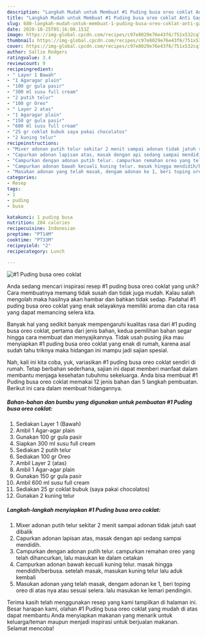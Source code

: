 ```yaml
---
description: "Langkah Mudah untuk Membuat #1 Puding busa oreo coklat Anti Gagal"
title: "Langkah Mudah untuk Membuat #1 Puding busa oreo coklat Anti Gagal"
slug: 680-langkah-mudah-untuk-membuat-1-puding-busa-oreo-coklat-anti-gagal
date: 2020-10-25T05:16:08.153Z
image: https://img-global.cpcdn.com/recipes/c97e8029e76e43f6/751x532cq70/1-puding-busa-oreo-coklat-foto-resep-utama.jpg
thumbnail: https://img-global.cpcdn.com/recipes/c97e8029e76e43f6/751x532cq70/1-puding-busa-oreo-coklat-foto-resep-utama.jpg
cover: https://img-global.cpcdn.com/recipes/c97e8029e76e43f6/751x532cq70/1-puding-busa-oreo-coklat-foto-resep-utama.jpg
author: Sallie Rodgers
ratingvalue: 3.4
reviewcount: 9
recipeingredient:
- " Layer 1 Bawah"
- "1 Agaragar plain"
- "100 gr gula pasir"
- "300 ml susu full cream"
- "2 putih telur"
- "100 gr Oreo"
- " Layer 2 atas"
- "1 Agaragar plain"
- "150 gr gula pasir"
- "600 ml susu full cream"
- "25 gr coklat bubuk saya pakai chocolatos"
- "2 kuning telur"
recipeinstructions:
- "Mixer adonan putih telur sekitar 2 menit sampai adonan tidak jatuh saat dibalik"
- "Capurkan adonan lapisan atas, masak dengan api sedang sampai mendidih."
- "Campurkan dengan adonan putih telur. campurkan remahan oreo yang telah dihancurkan, lalu masukan ke dalam cetakan"
- "Campurkan adonan bawah kecuali kuning telur. masak hingga mendidih/berbusa. setelah masak, masukan kuning telur lalu aduk kembali"
- "Masukan adonan yang telah masak, dengam adonan ke 1, beri toping oreo di atas nya atau sesuai selera. lalu masukan ke lemari pendingin."
categories:
- Resep
tags:
- 1
- puding
- busa

katakunci: 1 puding busa 
nutrition: 284 calories
recipecuisine: Indonesian
preptime: "PT14M"
cooktime: "PT33M"
recipeyield: "2"
recipecategory: Lunch

---
```



![#1 Puding busa oreo coklat](https://img-global.cpcdn.com/recipes/c97e8029e76e43f6/751x532cq70/1-puding-busa-oreo-coklat-foto-resep-utama.jpg)

Anda sedang mencari inspirasi resep #1 puding busa oreo coklat yang unik? Cara membuatnya memang tidak susah dan tidak juga mudah. Kalau salah mengolah maka hasilnya akan hambar dan bahkan tidak sedap. Padahal #1 puding busa oreo coklat yang enak selayaknya memiliki aroma dan cita rasa yang dapat memancing selera kita.



Banyak hal yang sedikit banyak mempengaruhi kualitas rasa dari #1 puding busa oreo coklat, pertama dari jenis bahan, kedua pemilihan bahan segar hingga cara membuat dan menyajikannya. Tidak usah pusing jika mau menyiapkan #1 puding busa oreo coklat yang enak di rumah, karena asal sudah tahu triknya maka hidangan ini mampu jadi sajian spesial.


Nah, kali ini kita coba, yuk, variasikan #1 puding busa oreo coklat sendiri di rumah. Tetap berbahan sederhana, sajian ini dapat memberi manfaat dalam membantu menjaga kesehatan tubuhmu sekeluarga. Anda bisa membuat #1 Puding busa oreo coklat memakai 12 jenis bahan dan 5 langkah pembuatan. Berikut ini cara dalam membuat hidangannya.

<!--inarticleads1-->

##### Bahan-bahan dan bumbu yang digunakan untuk pembuatan #1 Puding busa oreo coklat:

1. Sediakan  Layer 1 (Bawah)
1. Ambil 1 Agar-agar plain
1. Gunakan 100 gr gula pasir
1. Siapkan 300 ml susu full cream
1. Sediakan 2 putih telur
1. Sediakan 100 gr Oreo
1. Ambil  Layer 2 (atas)
1. Ambil 1 Agar-agar plain
1. Gunakan 150 gr gula pasir
1. Ambil 600 ml susu full cream
1. Sediakan 25 gr coklat bubuk (saya pakai chocolatos)
1. Gunakan 2 kuning telur




<!--inarticleads2-->

##### Langkah-langkah menyiapkan #1 Puding busa oreo coklat:

1. Mixer adonan putih telur sekitar 2 menit sampai adonan tidak jatuh saat dibalik
1. Capurkan adonan lapisan atas, masak dengan api sedang sampai mendidih.
1. Campurkan dengan adonan putih telur. campurkan remahan oreo yang telah dihancurkan, lalu masukan ke dalam cetakan
1. Campurkan adonan bawah kecuali kuning telur. masak hingga mendidih/berbusa. setelah masak, masukan kuning telur lalu aduk kembali
1. Masukan adonan yang telah masak, dengam adonan ke 1, beri toping oreo di atas nya atau sesuai selera. lalu masukan ke lemari pendingin.




Terima kasih telah menggunakan resep yang kami tampilkan di halaman ini. Besar harapan kami, olahan #1 Puding busa oreo coklat yang mudah di atas dapat membantu Anda menyiapkan makanan yang menarik untuk keluarga/teman maupun menjadi inspirasi untuk berjualan makanan. Selamat mencoba!

